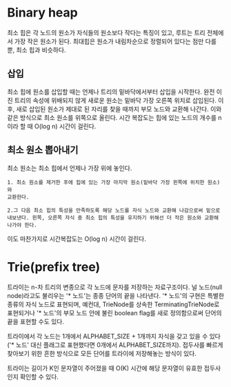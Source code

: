 # Binary heap
최소 힙은 각 노드의 원소가 자식들의 원소보다 작다는 특징이 있고, 루트는 트리 전체에서 가장 작은 원소가 된다. 
최대힙은 원소가 내림차순으로 정렬되어 있다는 점만 다를 뿐, 최소 힙과 비슷하다.

## 삽입
최소 힙에 원소를 삽입할 때는 언제나 트리의 밑바닥에서부터 삽입을 시작한다.
완전 이진 트리의 속성에 위배되지 않게 새로운 원소는 밑바닥 가장 오른쪽 위치로 삽입된다.
이후, 새로 삽입된 원소가 제대로 된 자리를 찾을 때까지 부모 노드와 교환해 나간다. 이와 같은 방식으로
최소 원소를 위쪽으로 올린다. 시간 복잡도는 힙에 있는 노드의 개수를 n이라 할 때 O(log n) 시간이 걸린다.

## 최소 원소 뽑아내기

최소 원소는 최소 힙에서 언제나 가장 위에 놓인다.

    1. 최소 원소를 제거한 후에 힙에 있는 가장 마지막 원소(밑바닥 가장 왼쪽에 위치한 원소)와
    교환한다.

    2.그 다음 최소 힙의 특성을 만족하도록 해당 노드를 자식 노드와 교환해 나감으로써 밑으로
    내보낸다. 왼쪽, 오른쪽 자식 중 최소 힙의 특성을 유지하기 위해선 더 작은 원소와 교환해 나가야 한다.

이도 마찬가지로 시간복잡도는 O(log n) 시간이 걸린다.

# Trie(prefix tree)
트라이는 n-차 트리의 변종으로 각 노드에 문자를 저장하는 자료구조이다. 널 노드(null node)라고도
불리우는 '* 노드'는 종종 단어의 끝을 나타낸다.  '* 노드'의 구현은 특별한 종류의 자식 노드로 표현되며,
예컨대, TrieNode를 상속한 TerminatingTrieNode로 표현되거나 '* 노드'의 부모 노드 안에 불린
boolean flag를 새로 정의함으로써 단어의 끝을 표현할 수도 있다.

트라이에서 각 노드는 1개에서 ALPHABET_SIZE + 1개까지 자식을 갖고 있을 수 있다 ('* 노드' 대신
플래그로 표현했다면 0개에서 ALPHABET_SIZE까지). 접두사를 빠르게 찾아보기 위한 흔한 방식으로 
모든 단어를 트라이에 저장해놓는 방식이 있다.

트라이는 길이가 K인 문자열이 주어졌을 때 O(K) 시간에 해당 문자열이 유효한 접두사인지 확인할
수 있다.
